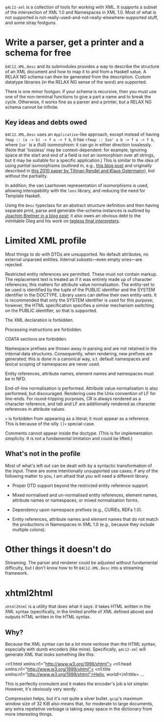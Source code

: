 `q4c12-xml` is a collection of tools for working with XML. It supports a subset of the intersection of XML 1.0 and Namespaces in XML 1.0. Most of what is not supported is not-really-used-and-not-really-elsewhere-supported stuff, and some stray footguns.

Write a parser, get a printer and a schema for free
===================================================

`Q4C12.XML.Desc` and its submodules provides a way to describe the structure of an XML document and how to map it to and from a Haskell value. A RELAX NG schema can then be generated from the description. Custom datatype libraries (in the RELAX NG sense of the word) are supported.

There is one minor footgun: if your schema is recursive, then you must use one of the non-terminal functions to give a part a name and to break the cycle. Otherwise, it works fine as a parser and a printer, but a RELAX NG schema cannot be infinite.

Key ideas and debts owed
------------------------

`Q4C12.XML.Desc` uses an `Applicative`-like approach, except instead of having `fmap :: (a -> b) -> f a -> f b`, it has `rfmap :: Iso' a b -> f a -> f b`, where `Iso'` is a (full) isomorphism: it can go in either direction losslessly. (Note that 'lossless' may be context-dependent: for example, ignoring space at the start and end of a field is not an isomorphism over all strings, but it may be suitable for a specific application.) This is similar to the idea of using *partial* isomorphisms (outlined in, e.g., [this blog post](http://ponies.io/posts/2015-03-01-round-tripping-balls-json-1.html) and originally described in [this 2010 paper by Tillman Rendel and Klaus Ostermann](http://www.informatik.uni-marburg.de/~rendel/unparse/rendel10invertible.pdf)), but without the partiality.

In addition, the van Laarhoven representation of isomorphisms is used, allowing interopability with the `lens` library, and reducing the need for Template Haskell.

Using the `Desc` typeclass for an abstract structure definition and then having separate print, parse and generate-the-schema instances is outlined by [Joachim Breitner in a blog post](http://www.joachim-breitner.de/blog/710-Showcasing_Applicative); it also owes an obvious debt to the inimitable Oleg and his work on [tagless final interpreters](http://okmij.org/ftp/tagless-final/index.html).

Limited XML profile
===================

Most things to do with DTDs are unsupported. No default attributes, no external unparsed entities. Internal subsets—even empty ones—are rejected.

Restricted entity references are permitted. These must not contain markup. The replacement text is treated as if it was entirely made up of character references; this matters for attribute value normalisation. The entity-set to be used is identified by the tuple of the PUBLIC identifier and the SYSTEM identifier in the DOCTYPE. Library users can define their own entity-sets. It is recommended that only the SYSTEM identifier is used for this purpose; however, the HTML specification specifies a similar mechanism switching on the PUBLIC identifier, so that is supported.

The XML declaration is forbidden.

Processing instructions are forbidden.

CDATA sections are forbidden.

Namespace prefixes are thrown away in parsing and are not retained in the internal data structures. Consequently, when rendering, new prefixes are generated; this is done in a canonical way, s.t. default namespaces and lexical scoping of namespaces are never used.

Entity references, attribute names, element names and namespaces must be in NFD.

End-of-line normalisation is performed. Attribute value normalisation is also performed, but discouraged. Rendering uses the Unix convention of LF for line-ends. For round-tripping purposes, CR is always rendered as a character reference, and tab and LF are additionally rendered as character references in attribute values.

`>` is forbidden from appearing as a literal; it must appear as a reference. This is because of the silly `]]>` special-case.

Comments cannot appear inside the doctype. (This is for implementation simplicity. It is not a fundamental limitation and could be lifted.)

What's not in the profile
-------------------------

Most of what's left out can be dealt with by a syntactic transformation of the input. There are some intentionally unsupported use cases; if any of the following matter to you, I am afraid that you will need a different library.

* Proper DTD support beyond the restricted entity reference support.

* Mixed normalised and un-normalised entity references, element names, attribute names or namespaces, or mixed normalisation forms.

* Dependency upon namespace prefixes (e.g., CURIEs, RDFa 1.0).

* Entity references, attribute names and element names that do not match the productions in Namespaces in XML 1.0 (e.g., because they include multiple colons).

Other things it doesn't do
==========================

Streaming. The parser and renderer could be adjusted without fundamental difficulty, but I don't know how to fit `Q4C12.XML.Desc` into a streaming framework.

xhtml2html
==========

`xhtml2html` is a utility that does what it says: it takes HTML written in the XML syntax (specifically, in the limited profile of XML defined above) and outputs HTML written in the HTML syntax.

Why?
----

Because the XML syntax can be a *lot* more verbose than the HTML syntax, especially with dumb encoders (like mine). Specifically, `q4c12-xml` will generate XML that looks something like this:

  <n1:html xmlns:n1="http://www.w3.org/1999/xhtml">
    <n1:head xmlns:n1="http://www.w3.org/1999/xhtml">
      <n1:title xmlns:n1="http://www.w3.org/1999/xhtml">Hello, world!</n1:title>
  ...

This is perfectly cromulent and it makes the encoder's job a lot simpler. However, it's obviously very wordy.

Compression helps, but it's not quite a silver bullet. `gzip`'s maximum window size of 32 KiB also means that, for moderate to large documents, any extra repetetive verbiage is taking away space in the dictionary from more interesting things.
